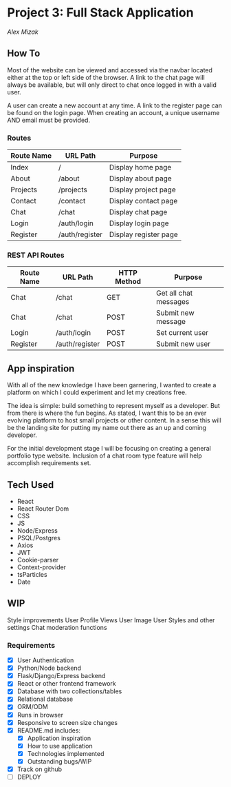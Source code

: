# Project 3: Full Stack Application
*Alex Mizak*

## How To

Most of the website can be viewed and accessed via the navbar located either at the top or left side of the browser. A link to the chat page will always be available, but will only direct to chat once logged in with a valid user.

A user can create a new account at any time. A link to the register page can be found on the login page. When creating an account, a unique username AND email must be provided.

### Routes

|Route Name|URL Path|Purpose|
|---|---|---|
|Index|/|Display home page|
|About|/about|Display about page|
|Projects|/projects|Display project page|
|Contact|/contact|Display contact page|
|Chat|/chat|Display chat page|
|Login|/auth/login|Display login page|
|Register|/auth/register|Display register page|

### REST API Routes

|Route Name|URL Path|HTTP Method|Purpose|
|---|---|---|---|
|Chat|/chat|GET|Get all chat messages|
|Chat|/chat|POST|Submit new message|
|Login|/auth/login|POST|Set current user|
|Register|/auth/register|POST|Submit new user|

## App inspiration

With all of the new knowledge I have been garnering, I wanted to create a platform on which I could experiment and let my creations free.

The idea is simple: build something to represent myself as a developer. But from there is where the fun begins. As stated, I want this to be an ever evolving platform to host small projects or other content. In a sense this will be the landing site for putting my name out there as an up and coming developer.

For the initial development stage I will be focusing on creating a general portfolio type website. Inclusion of a chat room type feature will help accomplish requirements set.

## Tech Used

- React
- React Router Dom
- CSS
- JS
- Node/Express
- PSQL/Postgres
- Axios
- JWT
- Cookie-parser
- Context-provider
- tsParticles
- Date

## WIP

Style improvements
User Profile Views
User Image
User Styles and other settings
Chat moderation functions

### Requirements

- [x] User Authentication
- [x] Python/Node backend
- [x] Flask/Django/Express backend
- [x] React or other frontend framework
- [x] Database with two collections/tables
- [x] Relational database
- [x] ORM/ODM
- [x] Runs in browser
- [x] Responsive to screen size changes
- [x] README.md includes:
  - [x] Application inspiration
  - [x] How to use application
  - [x] Technologies implemented
  - [x] Outstanding bugs/WIP
- [x] Track on github
- [ ] DEPLOY
